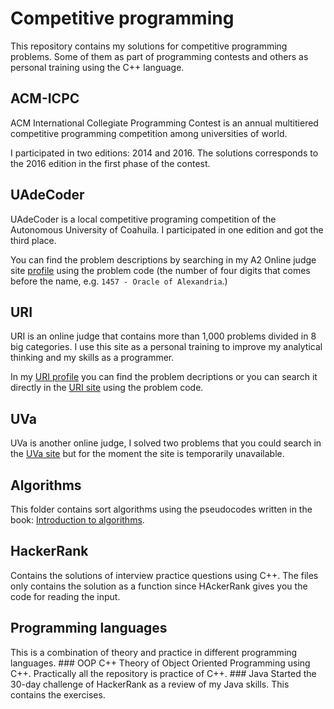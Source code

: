 # Competitive programming
This repository contains my solutions for competitive programming problems. Some of them as part of programming contests and others as personal training using the C++ language.

## ACM-ICPC
ACM International Collegiate Programming Contest is an annual multitiered competitive programming competition among universities of world. 

I participated in two editions: 2014 and 2016. The solutions corresponds to the 2016 edition in the first phase of the contest.

## UAdeCoder
UAdeCoder is a local competitive programing competition of the Autonomous University of Coahuila. I participated in one edition and got the third place. 

You can find the problem descriptions by searching in my A2 Online judge site [ profile](https://a2oj.com/profile?Username=alberto) using the problem code (the number of four digits that comes before the name, e.g. `1457 - Oracle of Alexandria`.)
## URI
URI is an online judge that contains more than 1,000 problems divided in 8 big categories. I use this site as a personal training to improve my analytical thinking and my skills as a programmer. 

In my [URI profile](https://www.urionlinejudge.com.br/judge/es/profile/42933) you can find the problem decriptions or you can search it directly in the [URI site](https://www.urionlinejudge.com.br/judge/en/login) using the problem code.

## UVa
UVa is another online judge, I solved two problems that you could search in the [UVa site](https://uva.onlinejudge.org/) but for the moment the site is temporarily unavailable. 

## Algorithms 
This folder contains sort algorithms using the pseudocodes written in the book: [Introduction to algorithms](https://mitpress.mit.edu/books/introduction-algorithms). 

## HackerRank
Contains the solutions of interview practice questions using C++. The files only contains the solution as a function since HAckerRank gives you the code for reading the input.

## Programming languages
This is a combination of theory and practice in different programming languages. 
	### OOP C++
	Theory of Object Oriented Programming using C++. Practically all the repository is practice of C++.
	### Java
	Started the 30-day challenge of HackerRank as a review of my Java skills. This contains the exercises. 
